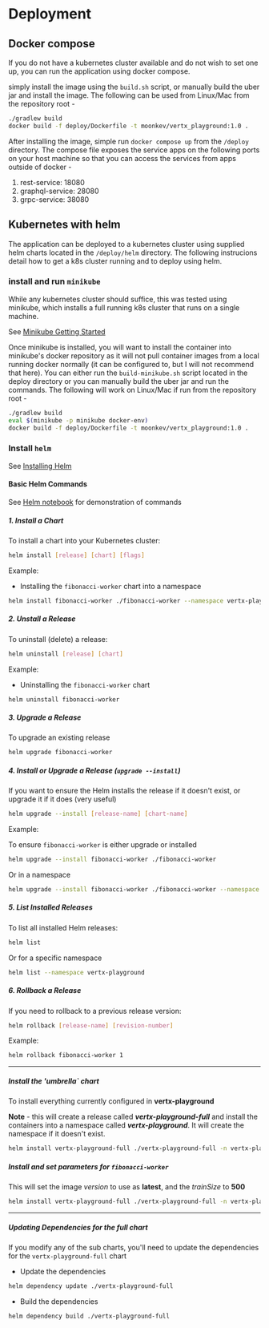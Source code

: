 # Deployment 

## Docker compose

If you do not have a kubernetes cluster available and do not wish to set one up, you can run the application using
docker compose.

simply install the image using the `build.sh` script, or manually build the uber jar and install the image.  The following
can be used from Linux/Mac from the repository root -

```bash
./gradlew build
docker build -f deploy/Dockerfile -t moonkev/vertx_playground:1.0 .
```

After installing the image, simple run `docker compose up` from the `/deploy` directory.  The compose file exposes
the service apps on the following ports on your host machine so that you can access the services from apps 
outside of docker -

1) rest-service: 18080
2) graphql-service: 28080
3) grpc-service: 38080

## Kubernetes with helm

The application can be deployed to a kubernetes cluster using supplied helm charts located in the `/deploy/helm` directory.
The following instrucions detail how to get a k8s cluster running and to deploy using helm.

### install and run `minikube`

While any kubernetes cluster should suffice, this was tested using minikube, which installs a full running k8s
cluster that runs on a single machine.

See [Minikube Getting Started](https://minikube.sigs.k8s.io/docs/start/?arch=%2Flinux%2Fx86-64%2Fstable%2Fbinary+download)

Once minikube is installed, you will want to install the container into minikube's docker repository as it will not
pull container images from a local running docker normally (it can be configured to, but I will not recommend that here).
You can either run the `build-minikube.sh` script located in the deploy directory or you can manually build the uber
jar and run the commands.  The following will work on Linux/Mac if run from the repository root -

```bash
./gradlew build
eval $(minikube -p minikube docker-env)
docker build -f deploy/Dockerfile -t moonkev/vertx_playground:1.0 .
```

### Install `helm`

See [Installing Helm](https://helm.sh/docs/intro/install/)

#### Basic Helm Commands

See [Helm notebook](../tests/notebooks/helm.ipynb) for demonstration of commands

##### 1. Install a Chart

To install a chart into your Kubernetes cluster:

```bash
helm install [release] [chart] [flags]
```

Example:

- Installing the `fibonacci-worker` chart into a namespace

```bash
helm install fibonacci-worker ./fibonacci-worker --namespace vertx-playground
```

##### 2. Unstall a Release

To uninstall (delete) a release:

```bash
helm uninstall [release] [chart]
```

Example:

- Uninstalling the `fibonacci-worker` chart

```bash
helm uninstall fibonacci-worker 
```

##### 3. Upgrade a Release

To upgrade an existing release

```bash
helm upgrade fibonacci-worker
```

##### 4. Install or Upgrade a Release (`upgrade --install`)

If you want to ensure the Helm installs the release if it doesn't exist, or upgrade it if it does (very useful)

```bash
helm upgrade --install [release-name] [chart-name]
```

Example:

To ensure `fibonacci-worker` is either upgrade or installed

```bash
helm upgrade --install fibonacci-worker ./fibonacci-worker
```

Or in a namespace

```bash
helm upgrade --install fibonacci-worker ./fibonacci-worker --namespace vertx-playground
```

##### 5. List Installed Releases

To list all installed Helm releases:

```bash
helm list
```

Or for a specific namespace

```bash
helm list --namespace vertx-playground
```

##### 6. Rollback a Release

If you need to rollback to a previous release version:

```bash
helm rollback [release-name] [revision-number]
```

Example:

```bash
helm rollback fibonacci-worker 1
```

---

##### Install the 'umbrella` chart

To install everything currently configured in **vertx-playground**

**Note** - this will create a release called ***vertx-playground-full*** and install the containers into a namespace called ***vertx-playground***.
It will create the namespace if it doesn't exist.

```bash
helm install vertx-playground-full ./vertx-playground-full -n vertx-playground --create-namespace
```

##### Install and set parameters for `fibonacci-worker`

This will set the image *version* to use as **latest**, and the *trainSize* to **500**

```bash
helm install vertx-playground-full ./vertx-playground-full -n vertx-playground --create-namespace --set fibonacci-worker.image.tag=latest --set grpc-service.service.port=18080
```

---

##### Updating Dependencies for the full chart

If you modify any of the sub charts, you'll need to update the dependencies for the `vertx-playground-full` chart

- Update the dependencies

```bash
helm dependency update ./vertx-playground-full
```

- Build the dependencies

```bash
helm dependency build ./vertx-playground-full
```
